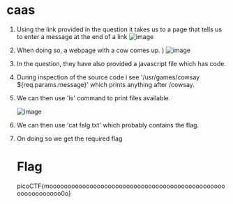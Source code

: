 # caas

1) Using the link provided in the question it takes us to a page that tells us to enter a message at the end of a link
   ![image](https://github.com/Snapskillz123/picoCTF/assets/149099858/adbfe497-5142-471a-b300-e7ed165d429c)

2) When doing so, a webpage with a cow comes up.
) 
   ![image](https://github.com/Snapskillz123/picoCTF/assets/149099858/21816f6e-c09d-4736-87ef-2313bb13294b)

3) In the question, they have also provided a javascript file which has code.
4) During inspection of the source code i see '/usr/games/cowsay ${req.params.message}' which prints anything after /cowsay.
5) We can then use 'ls' command to print files available.
 
   ![image](https://github.com/Snapskillz123/picoCTF/assets/149099858/49307e91-8d09-407e-bd3d-1b664982d11d)
   
6) We can then use 'cat falg.txt' which probably contains the flag.
7) On doing so we get the required flag

   # Flag

   picoCTF{moooooooooooooooooooooooooooooooooooooooooooooooooooooooooooo0o}
